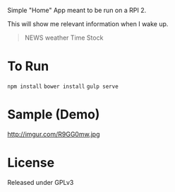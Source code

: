 Simple "Home" App meant to be run on a RPI 2.

This will show me relevant information when I wake up.

>NEWS
>weather
>Time
>Stock

To Run
======
`npm install`
`bower install`
`gulp serve`




Sample (Demo)
=============
http://imgur.com/R9GG0mw.jpg


License
=======

Released under GPLv3
